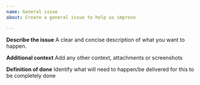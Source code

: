 ```yaml
---
name: General issue
about: Create a general issue to help us improve

---
```


**Describe the issue**
A clear and concise description of what you want to happen.

**Additional context**
Add any other context, attachments or screenshots

**Definition of done**
Identify what will need to happen/be delivered for this to be completely done
